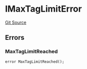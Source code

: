 # IMaxTagLimitError
[Git Source](https://github.com/thrackle-io/tron/blob/81b80009ad5682c206d626e3be15fff689d615e0/src/common/IErrors.sol)


## Errors
### MaxTagLimitReached

```solidity
error MaxTagLimitReached();
```

